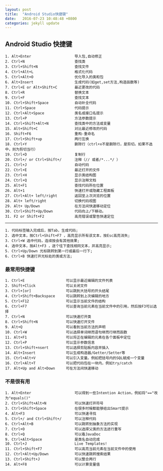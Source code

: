 ```yaml
---
layout: post
title:  "Android Studio快捷键"
date:   2016-07-23 10:48:48 +0800
categories: jekyll update
---
```


## Android Studio 快捷键 ##
	1. Alt+Enter					导入包,自动修正
	2. Ctrl+N						查找类
	3. Ctrl+Shift+N					查找文件
	4. Ctrl+Alt+L					格式化代码
	5. Ctrl+Alt+O					优化导入的类和包
	6. Alt+Insert					生成代码(如get,set方法,构造函数等)
	7. Ctrl+E or Alt+Shift+C		最近更改的代码
	8. Ctrl+R						替换文本
	9. Ctrl+F						查找文本
	10. Ctrl+Shift+Space			自动补全代码
	11. Ctrl+Space					代码提示
	12. Ctrl+Alt+Space				类名或接口名提示
	13. Ctrl+P						方法参数提示
	14. Ctrl+Shift+Alt+N			查找类中的方法或变量
	15. Alt+Shift+C					对比最近修改的代码
	16. Shift+F6					重构-重命名
	17. Ctrl+Shift+up				两行互换
	18. Ctrl+Y						删除行（ctrl+x不是删除行，是剪切。如果不选中，则为剪切当行）
	19. Ctrl+D						复制行
	20. Ctrl+/ or Ctrl+Shift+/  	注释（// 或者/*...*/ ）
	21. Ctrl+J						自动代码
	22. Ctrl+E						最近打开的文件
	23. Ctrl+H						显示类结构图
	24. Ctrl+Q						显示注释文档
	25. Alt+F1						查找代码所在位置
	26. Alt+1						快速打开或隐藏工程面板
	27. Ctrl+Alt+ left/right		返回至上次浏览的位置
	28. Alt+ left/right				切换代码视图
	29. Alt+ Up/Down				在方法间快速移动定位
	30. Ctrl+Shift+Up/Down			代码向上/下移动。
	31. F2 or Shift+F2				高亮错误或警告快速定位

----------

	1. 代码标签输入完成后，按Tab，生成代码;
	2. 选中文本，按Ctrl+Shift+F7 ，高亮显示所有该文本，按Esc高亮消失;
	3. Ctrl+W 选中代码，连续按会有其他效果;
	4. 选中文本，按Alt+F3 ，逐个往下查找相同文本，并高亮显示;
	5. Ctrl+Up/Down 光标跳转到第一行或最后一行下;
	6. Ctrl+B 快速打开光标处的类或方法;

### 最常用快捷键 ###

	1. Ctrl+E					可以显示最近编辑的文件列表
	2. Shift+Click				可以关闭文件
	3. Ctrl+[or]				可以跳到大括号的开头结尾
	4. Ctrl+Shift+Backspace		可以跳转到上次编辑的地方
	5. Ctrl+F12					可以显示当前文件的结构
	6. Ctrl+F7					可以查询当前元素在当前文件中的引用，然后按F3可以选择
	7. Ctrl+N					可以快速打开类
	8. Ctrl+Shift+N				可以快速打开文件
	9. Alt+Q					可以看到当前方法的声明
	10. Ctrl+W					可以选择单词继而语句继而行继而函数
	11. Alt+F1					可以将正在编辑的元素在各个面板中定位
	12. Ctrl+P					可以显示参数信息
	13. Ctrl+Shift+nsert		可以选择剪贴板内容并插入
	14. Alt+Insert				可以生成构造器/Getter/Setter等
	15. Ctrl+Alt+V 				可以引入变量。例如把括号内的SQL赋成一个变量
	16. Ctrl+Alt+T				可以把代码包在一块内，例如try/catch
	17. Alt+Up and Alt+Down		可在方法间快速移动

### 不是很有用 ###

	1. Alt+Enter					可以得到一些Intention Action，例如将"=="改为"equals()"
	2. Ctrl+Shift+Alt+N				可以快速打开符号
	3. Ctrl+Shift+Space				在很多时候都能够给出Smart提示
	4. Alt+F3						可以快速寻找
	5. Ctrl+/ and Ctrl+Shift+/		可以注释代码
	6. Ctrl+Alt+B					可以跳转到抽象方法的实现
	7. Ctrl+O						可以选择父类的方法进行重写
	8. Ctrl+Q						可以看JavaDoc
	9. Ctrl+Alt+Space				是类名自动完成
	10. Ctrl+J						Live Templates! 
	11. Ctrl+Shift+F7				可以高亮当前元素在当前文件中的使用
	12. Ctrl+Alt+Up/Down			可以快速跳转搜索结果
	13. Ctrl+Shift+J				可以整合两行
	14. Alt+F8						可以计算变量值